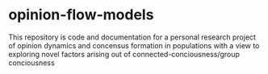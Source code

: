 # opinion-flow-models
This repository is code and documentation for a personal research project of opinion dynamics and concensus formation in populations with a view to exploring novel factors arising out of connected-conciousness/group conciousness
